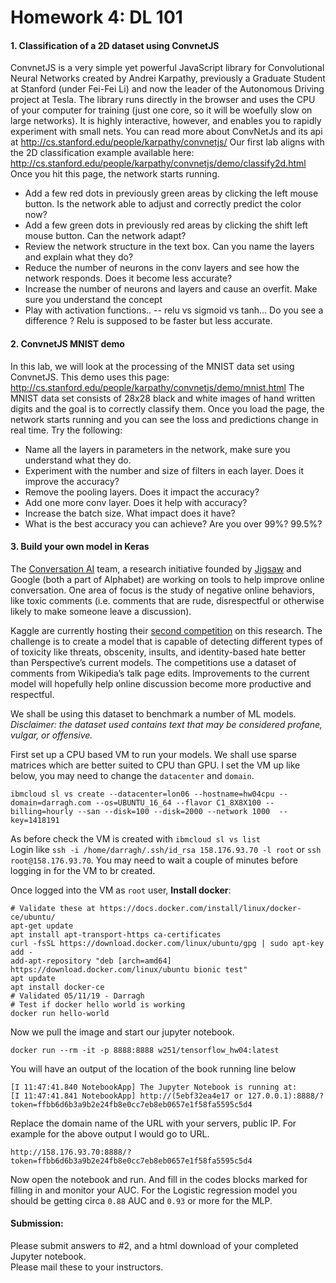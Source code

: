 # Homework 4: DL 101

#### 1. Classification of a 2D dataset using ConvnetJS
ConvnetJS is a very simple yet powerful JavaScript library for Convolutional Neural Networks created by Andrei Karpathy, previously a Graduate Student at Stanford (under Fei-Fei Li) 
and now the leader of the Autonomous Driving project at Tesla.  The library runs directly in the browser and uses the CPU of your computer for training (just one core, so it will be woefully slow on large networks).  It is highly interactive, however, and enables you to rapidly experiment with small nets. You can read more about ConvNetJs and its api at http://cs.stanford.edu/people/karpathy/convnetjs/
Our first lab aligns with the 2D classification example available here: http://cs.stanford.edu/people/karpathy/convnetjs/demo/classify2d.html
Once you hit this page, the network starts running.  
* Add a few red dots in previously green areas by clicking the left mouse button.  Is the network able to adjust and correctly predict the color now?
* Add a few green dots in previously red areas by clicking the shift left mouse button.  Can the network adapt?
* Review the network structure in the text box.  Can you name the layers and explain what they do?
* Reduce the number of neurons in the conv layers and see how the network responds. Does it become less accurate?
* Increase the number of neurons and layers and cause an overfit.  Make sure you understand the concept
* Play with activation functions.. -- relu vs sigmoid vs tanh... Do you see a difference ? Relu is supposed to be faster but less accurate.

#### 2. ConvnetJS MNIST demo
In this lab, we will look at the processing of the MNIST data set using ConvnetJS.  This demo uses this page: http://cs.stanford.edu/people/karpathy/convnetjs/demo/mnist.html
The MNIST data set consists of 28x28 black and white images of hand written digits and the goal is to correctly classify them.  Once you load the page, the network starts running and you can see the loss and predictions change in real time.  Try the following:
* Name all the layers in parameters in the network, make sure you understand what they do.
* Experiment with the number  and size of filters in each layer.  Does it improve the accuracy?
* Remove the pooling layers.  Does it impact the accuracy?
* Add one more conv layer.  Does it help with accuracy?
* Increase the batch size.  What impact does it have?
* What is the best accuracy you can achieve? Are you over 99%? 99.5%?

#### 3. Build your own model in Keras
The [Conversation AI](https://conversationai.github.io/) team, a research initiative founded by [Jigsaw](https://jigsaw.google.com/) and Google (both a part of Alphabet) are working on tools to help improve online conversation. One area of focus is the study of negative online behaviors, like toxic comments (i.e. comments that are rude, disrespectful or otherwise likely to make someone leave a discussion).   
  
Kaggle are currently hosting their [second competition](https://www.kaggle.com/c/jigsaw-toxic-comment-classification-challenge#description) on this research. The challenge is to create a model that is capable of detecting different types of of toxicity like threats, obscenity, insults, and identity-based hate better than Perspective’s current models. The competitions use a dataset of comments from Wikipedia’s talk page edits. Improvements to the current model will hopefully help online discussion become more productive and respectful.

We shall be using this dataset to benchmark a number of ML models. 
*Disclaimer: the dataset used contains text that may be considered profane, vulgar, or offensive.*

First set up a CPU based VM to run your models. We shall use sparse matrices which are better suited to CPU than GPU. 
I set the VM up like below, you may need to change the `datacenter` and `domain`.
```
ibmcloud sl vs create --datacenter=lon06 --hostname=hw04cpu --domain=darragh.com --os=UBUNTU_16_64 --flavor C1_8X8X100 --billing=hourly --san --disk=100 --disk=2000 --network 1000  --key=1418191
```
As before check the VM is created with `ibmcloud sl vs list`  
Login like `ssh -i /home/darragh/.ssh/id_rsa 158.176.93.70 -l root` or `ssh root@158.176.93.70`. You may need to wait a couple of minutes before logging in for the VM to br created. 

Once logged into the VM as `root` user, **Install docker**:
```
# Validate these at https://docs.docker.com/install/linux/docker-ce/ubuntu/
apt-get update
apt install apt-transport-https ca-certificates 
curl -fsSL https://download.docker.com/linux/ubuntu/gpg | sudo apt-key add -
add-apt-repository "deb [arch=amd64] https://download.docker.com/linux/ubuntu bionic test" 
apt update 
apt install docker-ce
# Validated 05/11/19 - Darragh
# Test if docker hello world is working
docker run hello-world
```

Now we pull the image and start our jupyter notebook. 
```
docker run --rm -it -p 8888:8888 w251/tensorflow_hw04:latest
```

You will have an output of the location of the book running line below
```
[I 11:47:41.840 NotebookApp] The Jupyter Notebook is running at:
[I 11:47:41.841 NotebookApp] http://(5ebf32ea4e17 or 127.0.0.1):8888/?token=ffbb6d6b3a9b2e24fb8e0cc7eb8eb0657e1f58fa5595c5d4
```
Replace the domain name of the URL with your servers, public IP. For example for the above output I would go to URL. 
```
http://158.176.93.70:8888/?token=ffbb6d6b3a9b2e24fb8e0cc7eb8eb0657e1f58fa5595c5d4
```
Now open the notebook and run. And fill in the codes blocks marked for filling in and monitor your AUC. 
For the Logistic regression model you should be getting circa `0.88` AUC and `0.93` or more for the MLP. 

#### Submission:
Please submit answers to #2, and a html download of your completed Jupyter notebook.   
Please mail these to your instructors. 
